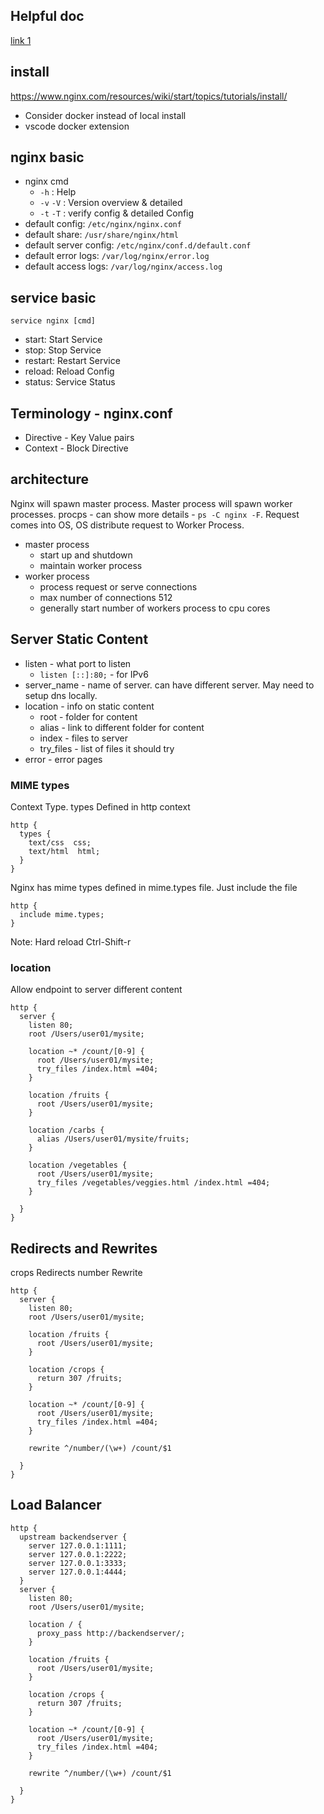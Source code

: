 

## Helpful doc
[link 1](https://github.com/lebinh/nginx-conf)

## install 
https://www.nginx.com/resources/wiki/start/topics/tutorials/install/
- Consider docker instead of local install
- vscode docker extension

## nginx basic
- nginx cmd
  - `-h` : Help
  - `-v` `-V` : Version overview & detailed
  - `-t` `-T` : verify config & detailed Config
- default config: `/etc/nginx/nginx.conf`
- default share: `/usr/share/nginx/html`
- default server config: `/etc/nginx/conf.d/default.conf`
- default error logs: `/var/log/nginx/error.log`
- default access logs: `/var/log/nginx/access.log`

## service basic
`service nginx [cmd]` 
- start: Start Service
- stop: Stop Service
- restart: Restart Service
- reload: Reload Config
- status: Service Status

## Terminology - nginx.conf
- Directive - Key Value pairs
- Context - Block Directive

## architecture
Nginx will spawn master process. Master process will spawn worker processes. procps - can show more details - `ps -C nginx -F`. Request comes into OS, OS distribute request to Worker Process.
- master process
  - start up and shutdown
  - maintain worker process
- worker process
  - process request or serve connections
  - max number of connections 512
  - generally start number of workers process to cpu cores

## Server Static Content
- listen - what port to listen
  - `listen [::]:80;` - for IPv6
- server_name - name of server. can have different server. May need to setup dns locally.
- location - info on static content
  - root - folder for content
  - alias - link to different folder for content
  - index - files to server
  - try_files - list of files it should try
- error - error pages

### MIME types
Context Type. types Defined in http context
```nginx
http {
  types {
    text/css  css;
    text/html  html;
  }
}
```

Nginx has mime types defined in mime.types file. Just include the file
```nginx
http {
  include mime.types;
}
```

Note: Hard reload Ctrl-Shift-r

### location
Allow endpoint to server different content
```nginx
http {
  server {
    listen 80;
    root /Users/user01/mysite;

    location ~* /count/[0-9] {
      root /Users/user01/mysite;
      try_files /index.html =404;
    }

    location /fruits {
      root /Users/user01/mysite;
    }

    location /carbs {
      alias /Users/user01/mysite/fruits;
    }

    location /vegetables {
      root /Users/user01/mysite;
      try_files /vegetables/veggies.html /index.html =404;
    }
    
  }
}
```

## Redirects and Rewrites
crops Redirects
number Rewrite
```nginx
http {
  server {
    listen 80;
    root /Users/user01/mysite;

    location /fruits {
      root /Users/user01/mysite;
    }

    location /crops {
      return 307 /fruits;
    }    
    
    location ~* /count/[0-9] {
      root /Users/user01/mysite;
      try_files /index.html =404;
    }

    rewrite ^/number/(\w+) /count/$1

  }
}
```

## Load Balancer
```nginx
http {
  upstream backendserver {
    server 127.0.0.1:1111;
    server 127.0.0.1:2222;
    server 127.0.0.1:3333;
    server 127.0.0.1:4444;
  }
  server {
    listen 80;
    root /Users/user01/mysite;

    location / {      
      proxy_pass http://backendserver/;
    }

    location /fruits {
      root /Users/user01/mysite;
    }

    location /crops {
      return 307 /fruits;
    }    
    
    location ~* /count/[0-9] {
      root /Users/user01/mysite;
      try_files /index.html =404;
    }

    rewrite ^/number/(\w+) /count/$1

  }
}
```
